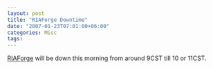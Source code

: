 ```yaml
---
layout: post
title: "RIAForge Downtime"
date: "2007-01-23T07:01:00+06:00"
categories: Misc 
tags: 
---
```


<a href="http://www.riaforge.org">RIAForge</a> will be down this morning from around 9CST till 10 or 11CST.